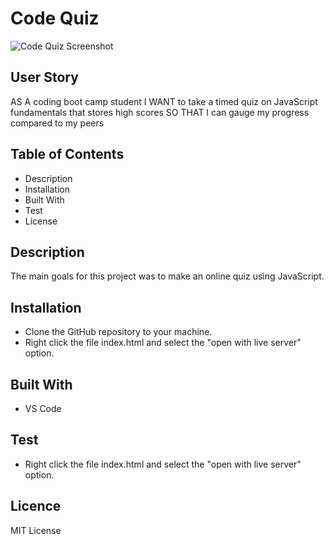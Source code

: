 # Code Quiz
![Code Quiz Screenshot](https://user-images.githubusercontent.com/70725231/97094672-b90cb080-160b-11eb-8084-a9652b03f861.png)
## User Story
AS A coding boot camp student
I WANT to take a timed quiz on JavaScript fundamentals that stores high scores
SO THAT I can gauge my progress compared to my peers
## Table of Contents
* Description
* Installation
* Built With
* Test
* License
## Description
The main goals for this project was to make an online quiz using JavaScript. 
## Installation
* Clone the GitHub repository to your machine.
* Right click the file index.html and select the "open with live server" option.
## Built With
* VS Code
## Test
* Right click the file index.html and select the "open with live server" option.
## Licence
MIT License
